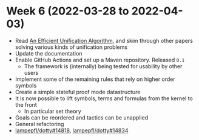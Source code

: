 Week 6 (2022-03-28 to 2022-04-03)
===

* Read [An Efficient Unification Algorithm](https://dl.acm.org/doi/pdf/10.1145/357162.357169), and skim through other
  papers solving various kinds of unification problems
* Update the documentation
* Enable GitHub Actions and set up a Maven repository. Released `0.1`
  * The framework is (internally) being tested for usability by other users
* Implement some of the remaining rules that rely on higher order symbols
* Create a simple stateful proof mode datastructure
* It is now possible to lift symbols, terms and formulas from the kernel to the front
  * In particular set theory
* Goals can be reordered and tactics can be unapplied
* General refactoring
* [lampepfl/dotty#14818](https://github.com/lampepfl/dotty/issues/14818),
  [lampepfl/dotty#14834](https://github.com/lampepfl/dotty/issues/14834)
